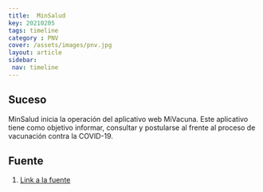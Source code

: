 ```yaml
---
title:  MinSalud
key: 20210205
tags: timeline
category : PNV
cover: /assets/images/pnv.jpg
layout: article
sidebar:
 nav: timeline
---
```


## Suceso
MinSalud inicia la operación del aplicativo web MiVacuna. Este aplicativo tiene como objetivo informar, consultar y postularse al frente al proceso de vacunación contra la COVID-19.
## Fuente
1. [Link a la fuente](https://www.minsalud.gov.co/Paginas/Mi-Vacuna-inicia-operacion.aspx)
